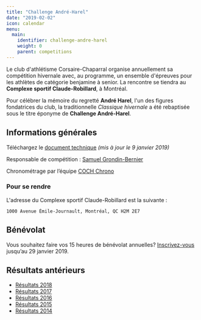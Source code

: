```yaml
---
title: "Challenge André-Harel"
date: "2019-02-02"
icon: calendar
menu:
  main:
    identifier: challenge-andre-harel
    weight: 0
    parent: competitions
---
```


Le club d'athlétisme Corsaire-Chaparral organise annuellement sa compétition hivernale avec, au programme, un ensemble d'épreuves pour les athlètes de catégorie benjamine à senior. La rencontre se tiendra au **Complexe sportif Claude-Robillard**, à Montréal.

Pour célébrer la mémoire du regretté **André Harel**, l'un des figures fondatrices du club, la traditionnelle _Classique hivernale_ a été rebaptisée sous le titre éponyme de **Challenge André-Harel**.

## Informations générales

Téléchargez le [document technique](https://campagnes.corsaire-chaparral.org/asset/223:doc-technique-challenge-andre-harel-2019) _(mis à jour le 9 janvier 2019)_

Responsable de compétition : [Samuel Grondin-Bernier](mailto:grondin750@hotmail.com)

Chronométrage par l’équipe [COCH Chrono](mailto:chronometrage@corsaire-chaparral.org)

### Pour se rendre

L'adresse du Complexe sportif Claude-Robillard est la suivante :

```
1000 Avenue Émile-Journault, Montréal, QC H2M 2E7
```

## Bénévolat

Vous souhaitez faire vos 15 heures de bénévolat annuelles? [Inscrivez-vous](https://campagnes.corsaire-chaparral.org/benevolat-challenge-andre-harel-2019) jusqu’au 29 janvier 2019. 

## Résultats antérieurs

* [Résultats 2018](/resultats/2018/challenge-andre-harel/)
* [Résultats 2017](/resultats/2017/classique-hivernale-coch-2017/)
* [Résultats 2016](/resultats/2016/classique-hivernale-coch-2016/)
* [Résultats 2015](/resultats/2015/classique-hivernale-coch-2015/)
* [Résultats 2014](/resultats/2014/classique-hivernale-coch-2014/)
